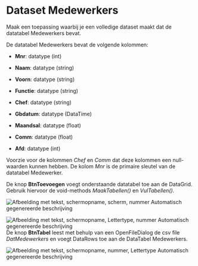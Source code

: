 # Dataset Medewerkers

Maak een toepassing waarbij je een volledige dataset maakt dat de
datatabel Medewerkers bevat.

De datatabel Medewerkers bevat de volgende kolommen:

-   **Mnr**: datatype (int)

-   **Naam**: datatype (string)

-   **Voorn**: datatype (string)

-   **Functie**: datatype (string)

-   **Chef**: datatype (string)

-   **Gbdatum**: datatype (DataTime)

-   **Maandsal**: datatype (float)

-   **Comm**: datatype (float)

-   **Afd**: datatype (int)

Voorzie voor de kolommen *Chef* en *Comm* dat deze kolommen een
null-waarden kunnen hebben. De kolom *Mnr* is de primaire sleutel van de
datatabel Medewerker.

De knop **BtnToevoegen** voegt onderstaande datatabel toe aan de
DataGrid. Gebruik hiervoor de void-methods *MaakTabellen()* en
*VulTabellen().*

![Afbeelding met tekst, schermopname, scherm, nummer Automatisch
gegenereerde
beschrijving](./media/image1.png)

![Afbeelding met tekst, schermopname, Lettertype, nummer Automatisch
gegenereerde
beschrijving](./media/image2.png)De knop **BtnTabel** leest met behulp van een
OpenFileDialog de csv file *DatMedewerkers* en voegt DataRows toe aan de
DataTabel Medewerkers.

![Afbeelding met tekst, schermopname, nummer, Lettertype Automatisch
gegenereerde
beschrijving](./media/image3.png)

